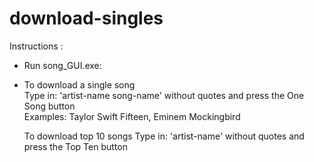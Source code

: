 download-singles
================
Instructions :  
- Run song_GUI.exe:    
- To download a single song         
   Type in: 'artist-name song-name'  without quotes and press the One Song button         
   Examples: Taylor Swift Fifteen, Eminem Mockingbird 

   To download top 10 songs
        Type in: 'artist-name' without quotes and press the Top Ten button
